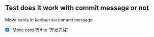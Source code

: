 ## Test does it work with commit message or not

Move cards in kanban via commit message

- [x] Move card 154 to '开发完成'
